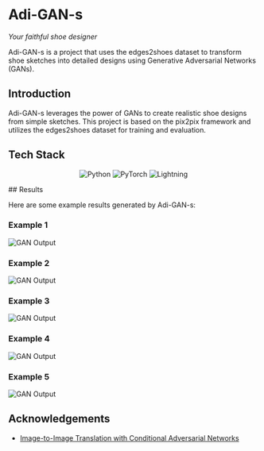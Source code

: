 # Adi-GAN-s

*Your faithful shoe designer*

Adi-GAN-s is a project that uses the edges2shoes dataset to transform shoe sketches into detailed designs using Generative Adversarial Networks (GANs).




## Introduction

Adi-GAN-s leverages the power of GANs to create realistic shoe designs from simple sketches. This project is based on the pix2pix framework and utilizes the edges2shoes dataset for training and evaluation.


## Tech Stack
<div align="center">

![Python](https://img.shields.io/badge/Python-FFD43B?style=for-the-badge&logo=python&logoColor=blue)
![PyTorch](https://img.shields.io/badge/PyTorch-EE4C2C?style=for-the-badge&logo=pytorch&logoColor=white)
![Lightning](https://img.shields.io/badge/Lightning-792DE4?style=for-the-badge&logo=lightning&logoColor=white)

</div>
## Results

Here are some example results generated by Adi-GAN-s:

### Example 1

![GAN Output](./results/GAN_output_1.png) 

### Example 2

![GAN Output](./results/GAN_output_2.png)

### Example 3

![GAN Output](./results/GAN_output_3.png)

### Example 4

![GAN Output](./results/GAN_output_2.png)

### Example 5

![GAN Output](./results/GAN_output_3.png)


## Acknowledgements
- [Image-to-Image Translation with Conditional Adversarial Networks](https://arxiv.org/abs/1611.07004)



